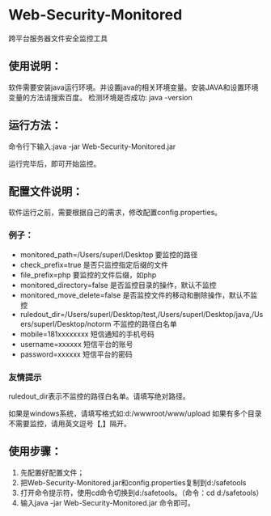 # Web-Security-Monitored跨平台服务器文件安全监控工具## 使用说明：软件需要安装java运行环境。并设置java的相关环境变量。安装JAVA和设置环境变量的方法请搜索百度。检测环境是否成功: java -version## 运行方法：命令行下输入:java -jar Web-Security-Monitored.jar运行完毕后，即可开始监控。## 配置文件说明：软件运行之前，需要根据自己的需求，修改配置config.properties。### 例子：* monitored_path=/Users/superl/Desktop    要监控的路径* check_prefix=true                       是否只监控指定后缀的文件* file_prefix=php                         要监控的文件后缀，如php* monitored_directory=false               是否监控目录的操作，默认不监控* monitored_move_delete=false             是否监控文件的移动和删除操作，默认不监控* ruledout_dir=/Users/superl/Desktop/test,/Users/superl/Desktop/java,/Users/superl/Desktop/notorm   不监控的路径白名单* mobile=181xxxxxxxx                      短信通知的手机号码* username=xxxxxx                         短信平台的账号* password=xxxxxx                         短信平台的密码### 友情提示ruledout_dir表示不监控的路径白名单。请填写绝对路径。如果是windows系统，请填写格式如:d:/wwwroot/www/upload如果有多个目录不需要监控，请用英文逗号【,】隔开。## 使用步骤：1. 先配置好配置文件；2. 把Web-Security-Monitored.jar和config.properties复制到d:/safetools3. 打开命令提示符，使用cd命令切换到d:/safetools。（命令：cd d:/safetools）4. 输入java -jar Web-Security-Monitored.jar 命令即可。